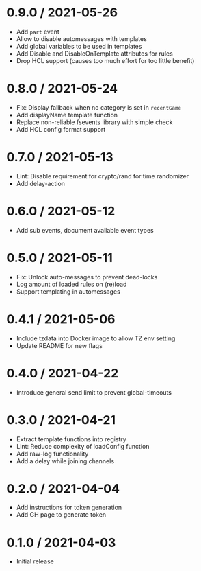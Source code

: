 # 0.9.0 / 2021-05-26

  * Add `part` event
  * Allow to disable automessages with templates
  * Add global variables to be used in templates
  * Add Disable and DisableOnTemplate attributes for rules
  * Drop HCL support (causes too much effort for too little benefit)

# 0.8.0 / 2021-05-24

  * Fix: Display fallback when no category is set in `recentGame`
  * Add displayName template function
  * Replace non-reliable fsevents library with simple check
  * Add HCL config format support

# 0.7.0 / 2021-05-13

  * Lint: Disable requirement for crypto/rand for time randomizer
  * Add delay-action

# 0.6.0 / 2021-05-12

  * Add sub events, document available event types

# 0.5.0 / 2021-05-11

  * Fix: Unlock auto-messages to prevent dead-locks
  * Log amount of loaded rules on (re)load
  * Support templating in automessages

# 0.4.1 / 2021-05-06

  * Include tzdata into Docker image to allow TZ env setting
  * Update README for new flags

# 0.4.0 / 2021-04-22

  * Introduce general send limit to prevent global-timeouts

# 0.3.0 / 2021-04-21

  * Extract template functions into registry
  * Lint: Reduce complexity of loadConfig function
  * Add raw-log functionality
  * Add a delay while joining channels

# 0.2.0 / 2021-04-04

  * Add instructions for token generation
  * Add GH page to generate token

# 0.1.0 / 2021-04-03

  * Initial release
